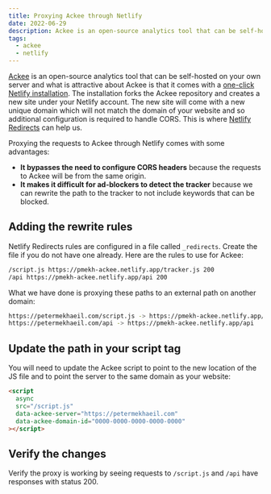 ```yaml
---
title: Proxying Ackee through Netlify
date: 2022-06-29
description: Ackee is an open-source analytics tool that can be self-hosted on your own server. Learn how to use Netlify Redirects to proxy requests to your Ackee server.
tags:
  - ackee
  - netlify
---
```


[Ackee](https://ackee.electerious.com/) is an open-source analytics tool that can be self-hosted on your own server and what is attractive about Ackee is that it comes with a [one-click Netlify installation](https://docs.ackee.electerious.com/#/docs/Get%20started#with-netlify). The installation forks the Ackee repository and creates a new site under your Netlify account. The new site will come with a new unique domain which will not match the domain of your website and so additional configuration is required to handle CORS. This is where [Netlify Redirects](https://docs.netlify.com/routing/redirects/) can help us.

Proxying the requests to Ackee through Netlify comes with some advantages:

- **It bypasses the need to configure CORS headers** because the requests to Ackee will be from the same origin.
- **It makes it difficult for ad-blockers to detect the tracker** because we can rewrite the path to the tracker to not include keywords that can be blocked.

## Adding the rewrite rules

Netlify Redirects rules are configured in a file called `_redirects`. Create the file if you do not have one already. Here are the rules to use for Ackee:

```bash
/script.js https://pmekh-ackee.netlify.app/tracker.js 200
/api https://pmekh-ackee.netlify.app/api 200
```

What we have done is proxying these paths to an external path on another domain:

```bash
https://petermekhaeil.com/script.js -> https://pmekh-ackee.netlify.app/tracker.js
https://petermekhaeil.com/api -> https://pmekh-ackee.netlify.app/api
```

## Update the path in your script tag

You will need to update the Ackee script to point to the new location of the JS file and to point the server to the same domain as your website:

```html
<script
  async
  src="/script.js"
  data-ackee-server="https://petermekhaeil.com"
  data-ackee-domain-id="0000-0000-0000-0000-0000"
></script>
```

## Verify the changes

Verify the proxy is working by seeing requests to `/script.js` and `/api` have responses with status 200.
